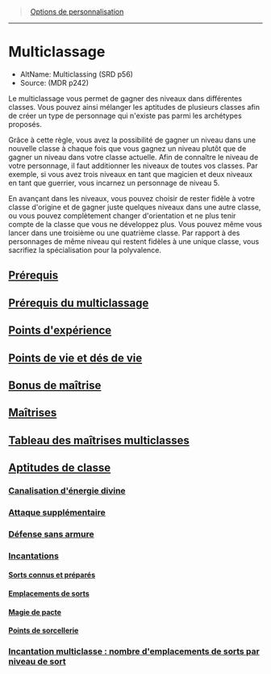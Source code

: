 ﻿---
!Items
Id: multiclassing_hd.md#multiclassage
RootId: multiclassing_hd.md
ParentLink: custom_options_hd.md
Name: Multiclassage
ParentName: Options de personnalisation
NameLevel: 1
AltName: Multiclassing (SRD p56)
Source: (MDR p242)
Attributes: {}
---
>  [Options de personnalisation](hd_custom_options.md)

---


# Multiclassage

- AltName: Multiclassing (SRD p56)
- Source: (MDR p242)

Le multiclassage vous permet de gagner des niveaux dans différentes classes. Vous pouvez ainsi mélanger les aptitudes de plusieurs classes afin de créer un type de personnage qui n'existe pas parmi les archétypes proposés.

Grâce à cette règle, vous avez la possibilité de gagner un niveau dans une nouvelle classe à chaque fois que vous gagnez un niveau plutôt que de gagner un niveau dans votre classe actuelle. Afin de connaître le niveau de votre personnage, il faut additionner les niveaux de toutes vos classes. Par exemple, si vous avez trois niveaux en tant que magicien et deux niveaux en tant que guerrier, vous incarnez un personnage de niveau 5.

En avançant dans les niveaux, vous pouvez choisir de rester fidèle à votre classe d'origine et de gagner juste quelques niveaux dans une autre classe, ou vous pouvez complètement changer d'orientation et ne plus tenir compte de la classe que vous ne développez plus. Vous pouvez même vous lancer dans une troisième ou une quatrième classe. Par rapport à des personnages de même niveau qui restent fidèles à une unique classe, vous sacrifiez la spécialisation pour la polyvalence.



## [Prérequis](hd_multiclassing_prerequis.md)



## [Prérequis du multiclassage](hd_multiclassing_prerequis_du_multiclassage.md)



## [Points d'expérience](hd_multiclassing_points_dexperience.md)



## [Points de vie et dés de vie](hd_multiclassing_points_de_vie_et_des_de_vie.md)



## [Bonus de maîtrise](hd_multiclassing_bonus_de_maitrise.md)



## [Maîtrises](hd_multiclassing_maitrises.md)



## [Tableau des maîtrises multiclasses](hd_multiclassing_tableau_des_maitrises_multiclasses.md)



## [Aptitudes de classe](hd_multiclassing_aptitudes_de_classe.md)



### [Canalisation d'énergie divine](hd_multiclassing_canalisation_denergie_divine.md)



### [Attaque supplémentaire](hd_multiclassing_attaque_supplementaire.md)



### [Défense sans armure](hd_multiclassing_defense_sans_armure.md)



### [Incantations](hd_multiclassing_incantations.md)



#### [Sorts connus et préparés](hd_multiclassing_sorts_connus_et_prepares.md)



#### [Emplacements de sorts](hd_multiclassing_emplacements_de_sorts.md)



#### [Magie de pacte](hd_multiclassing_magie_de_pacte.md)



#### [Points de sorcellerie](hd_multiclassing_points_de_sorcellerie.md)



### [Incantation multiclasse : nombre d'emplacements de sorts par niveau de sort](hd_multiclassing_incantation_multiclasse_nombre_demplacements_de_sorts_par_niveau_de_sort.md)

